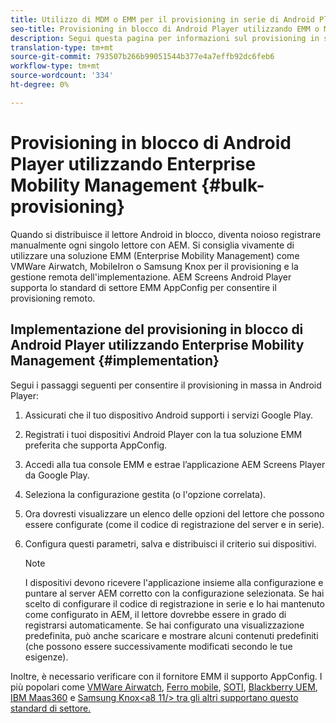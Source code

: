 ```yaml
---
title: Utilizzo di MDM o EMM per il provisioning in serie di Android Player
seo-title: Provisioning in blocco di Android Player utilizzando EMM o MDM
description: Segui questa pagina per informazioni sul provisioning in serie di Android Player utilizzando EMM o MDM
translation-type: tm+mt
source-git-commit: 793507b266b99051544b377e4a7effb92dc6feb6
workflow-type: tm+mt
source-wordcount: '334'
ht-degree: 0%

---
```



# Provisioning in blocco di Android Player utilizzando Enterprise Mobility Management {#bulk-provisioning}

Quando si distribuisce il lettore Android in blocco, diventa noioso registrare manualmente ogni singolo lettore con AEM. Si consiglia vivamente di utilizzare una soluzione EMM (Enterprise Mobility Management) come VMWare Airwatch, MobileIron o Samsung Knox per il provisioning e la gestione remota dell&#39;implementazione. AEM Screens Android Player supporta lo standard di settore EMM AppConfig per consentire il provisioning remoto.

## Implementazione del provisioning in blocco di Android Player utilizzando Enterprise Mobility Management {#implementation}

Segui i passaggi seguenti per consentire il provisioning in massa in Android Player:

1. Assicurati che il tuo dispositivo Android supporti i servizi Google Play.
1. Registrati i tuoi dispositivi Android Player con la tua soluzione EMM preferita che supporta AppConfig.
1. Accedi alla tua console EMM e estrae l’applicazione AEM Screens Player da Google Play.
1. Seleziona la configurazione gestita (o l&#39;opzione correlata).
1. Ora dovresti visualizzare un elenco delle opzioni del lettore che possono essere configurate (come il codice di registrazione del server e in serie).
1. Configura questi parametri, salva e distribuisci il criterio sui dispositivi.

   >[!NOTE]
   >I dispositivi devono ricevere l&#39;applicazione insieme alla configurazione e puntare al server AEM corretto con la configurazione selezionata. Se hai scelto di configurare il codice di registrazione in serie e lo hai mantenuto come configurato in AEM, il lettore dovrebbe essere in grado di registrarsi automaticamente. Se hai configurato una visualizzazione predefinita, può anche scaricare e mostrare alcuni contenuti predefiniti (che possono essere successivamente modificati secondo le tue esigenze).

Inoltre, è necessario verificare con il fornitore EMM il supporto AppConfig. I più popolari come [VMWare Airwatch](https://docs.samsungknox.com/admin/uem/vm-configure-appconfig.htm), [Ferro mobile](https://docs.samsungknox.com/admin/uem/mobileiron2-configure-appconfig.htm), [SOTI](https://docs.samsungknox.com/admin/uem/soti-configure-appconfig.htm), [Blackberry UEM](https://docs.samsungknox.com/admin/uem/bb-configure-appconfig.htm), [IBM Maas360](https://docs.samsungknox.com/admin/uem/ibm-configure-appconfig.htm) e [Samsung Knox&lt;a8 11/> tra gli altri supportano questo standard di settore.](https://docs.samsungknox.com/admin/uem/km-configure-appconfig.htm)


